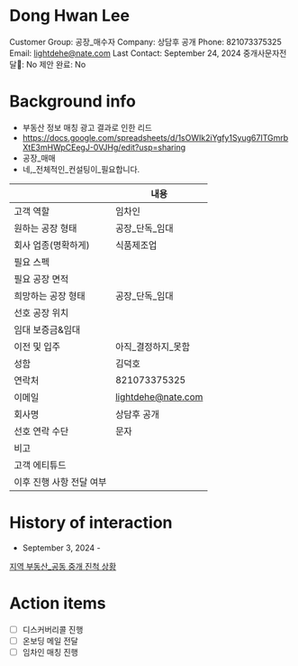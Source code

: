 # Dong Hwan Lee

Customer Group: 공장_매수자
Company: 상담후 공개
Phone: 821073375325
Email: lightdehe@nate.com
Last Contact: September 24, 2024
중개사문자전달📩: No
제안 완료: No

# Background info

- 부동산 정보 매칭 광고 결과로 인한 리드
- https://docs.google.com/spreadsheets/d/1sOWIk2iYgfy1Syug67ITGmrbXtE3mHWpCEegJ-0VJHg/edit?usp=sharing
- 공장_매매
- 네,_전체적인_컨설팅이_필요합니다.

|  | 내용 |
| --- | --- |
| 고객 역할 | 임차인 |
| 원하는 공장 형태 | 공장_단독_임대 |
| 회사 업종(명확하게) | 식품제조업 |
| 필요 스펙 |  |
| 필요 공장 면적 |  |
| 희망하는 공장 형태 | 공장_단독_임대 |
| 선호 공장 위치 |  |
| 임대 보증금&임대 |  |
| 이전 및 입주 | 아직_결정하지_못함 |
| 성함 | 김덕호 |
| 연락처 | 821073375325 |
| 이메일 | [lightdehe@nate.com](mailto:lightdehe@nate.com) |
| 회사명 | 상담후 공개 |
| 선호 연락 수단 | 문자 |
| 비고 |  |
| 고객 에티튜드 |  |
| 이후 진행 사항 전달 여부 |  |

# History of interaction

- September 3, 2024 -

[지역 부동산_공동 중개 진척 상황](%E1%84%8C%E1%85%B5%E1%84%8B%E1%85%A7%E1%86%A8%20%E1%84%87%E1%85%AE%E1%84%83%E1%85%A9%E1%86%BC%E1%84%89%E1%85%A1%E1%86%AB_%E1%84%80%E1%85%A9%E1%86%BC%E1%84%83%E1%85%A9%E1%86%BC%20%E1%84%8C%E1%85%AE%E1%86%BC%E1%84%80%E1%85%A2%20%E1%84%8C%E1%85%B5%E1%86%AB%E1%84%8E%E1%85%A5%E1%86%A8%20%E1%84%89%E1%85%A1%E1%86%BC%E1%84%92%E1%85%AA%E1%86%BC%20b4267635b573452b9a0aa8a20bc4c4f0.csv)

# Action items

- [ ]  디스커버리콜 진행
- [ ]  온보딩 메일 전달
- [ ]  임차인 매칭 진행